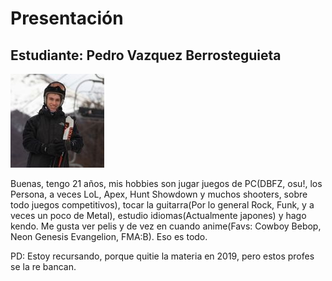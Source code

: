 # Presentación

## Estudiante: Pedro Vazquez Berrosteguieta

![mi foto](foto.jpg)

Buenas, tengo 21 años, mis hobbies son jugar juegos de PC(DBFZ, osu!, los Persona, a veces LoL, Apex, Hunt Showdown y muchos shooters, sobre todo juegos competitivos), tocar la guitarra(Por lo general Rock, Funk, y a veces un poco de Metal), estudio idiomas(Actualmente japones) y hago kendo. Me gusta ver pelis y de vez en cuando anime(Favs: Cowboy Bebop, Neon Genesis Evangelion, FMA:B). Eso es todo. 

PD: Estoy recursando, porque quitie la materia en 2019, pero estos profes se la re bancan.